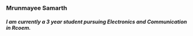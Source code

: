 ### Mrunmayee Samarth

##### I am currently a 3 year student pursuing Electronics and Communication in Rcoem.
